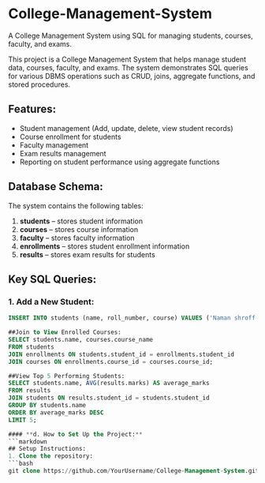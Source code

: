 # College-Management-System
A College Management System using SQL for managing students, courses, faculty, and exams.

This project is a College Management System that helps manage student data, courses, faculty, and exams. The system demonstrates SQL queries for various DBMS operations such as CRUD, joins, aggregate functions, and stored procedures.

## Features:
- Student management (Add, update, delete, view student records)
- Course enrollment for students
- Faculty management
- Exam results management
- Reporting on student performance using aggregate functions                                                                                         

## Database Schema:
The system contains the following tables:
1. **students** – stores student information
2. **courses** – stores course information
3. **faculty** – stores faculty information
4. **enrollments** – stores student enrollment information
5. **results** – stores exam results for students

## Key SQL Queries:
### 1. Add a New Student:
```sql
INSERT INTO students (name, roll_number, course) VALUES ('Naman shroff' , 101, 'B.Tech');

##Join to View Enrolled Courses:
SELECT students.name, courses.course_name 
FROM students
JOIN enrollments ON students.student_id = enrollments.student_id
JOIN courses ON enrollments.course_id = courses.course_id;

##View Top 5 Performing Students:
SELECT students.name, AVG(results.marks) AS average_marks
FROM results
JOIN students ON results.student_id = students.student_id
GROUP BY students.name
ORDER BY average_marks DESC
LIMIT 5;

#### **d. How to Set Up the Project:**
```markdown
## Setup Instructions:
1. Clone the repository:  
```bash
git clone https://github.com/YourUsername/College-Management-System.git
